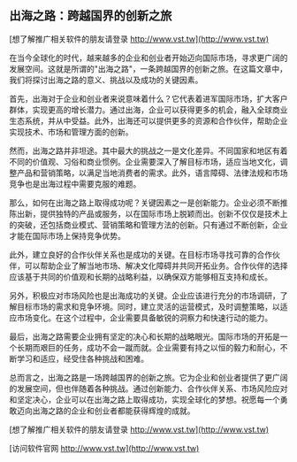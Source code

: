 ## **出海之路：跨越国界的创新之旅**

[想了解推广相关软件的朋友请登录 http://www.vst.tw](http://www.vst.tw)

在当今全球化的时代，越来越多的企业和创业者开始迈向国际市场，寻求更广阔的发展空间。这就是所谓的"出海之路"，一条跨越国界的创新之旅。在这篇文章中，我们将探讨出海之路的意义、挑战以及成功的关键因素。

首先，出海对于企业和创业者来说意味着什么？它代表着进军国际市场，扩大客户群体，实现更高的增长潜力。通过出海，企业可以获得更多的机会，融入全球商业生态系统，并从中受益。此外，出海还可以提供更多的资源和合作伙伴，帮助企业实现技术、市场和管理方面的创新。

然而，出海之路并非坦途。其中最大的挑战之一是文化差异。不同国家和地区有着不同的价值观、习俗和商业惯例。企业需要深入了解目标市场，适应当地文化，调整产品和营销策略，以满足当地消费者的需求。此外，语言障碍、法律法规和市场竞争也是出海过程中需要克服的难题。

那么，如何在出海之路上取得成功呢？关键因素之一是创新能力。企业必须不断推陈出新，提供独特的产品或服务，以在国际市场上脱颖而出。创新不仅仅是技术上的突破，还包括商业模式、营销策略和管理方法的创新。只有通过不断创新，企业才能在国际市场上保持竞争优势。

此外，建立良好的合作伙伴关系也是成功的关键。在目标市场寻找可靠的合作伙伴，可以帮助企业了解当地市场、解决文化障碍并共同开拓业务。合作伙伴的选择应该基于共同的价值观和长期的战略利益，以确保双方能够相互支持和成长。

另外，积极应对市场风险也是出海成功的关键。企业应该进行充分的市场调研，了解目标市场的需求和竞争环境。同时，建立灵活的运营模式，及时调整策略，以适应市场变化。在这个过程中，企业需要具备敏锐的洞察力和快速行动的能力。

最后，出海之路需要企业拥有坚定的决心和长期的战略眼光。国际市场的开拓是一个长期而艰巨的任务，成功不会一蹴而就。企业需要有持之以恒的毅力和耐心，不断学习和适应，经受住各种挑战和困难。

总而言之，出海之路是一场跨越国界的创新之旅。它为企业和创业者提供了更广阔的发展空间，但也伴随着各种挑战。通过创新能力、合作伙伴关系、市场风险应对和坚定决心，企业可以在出海之路上取得成功，实现全球化的梦想。祝愿每一个勇敢迈向出海之路的企业和创业者都能获得辉煌的成就。

[想了解推广相关软件的朋友请登录 http://www.vst.tw](http://www.vst.tw)


[访问软件官网 http://www.vst.tw](http://www.vst.tw)
